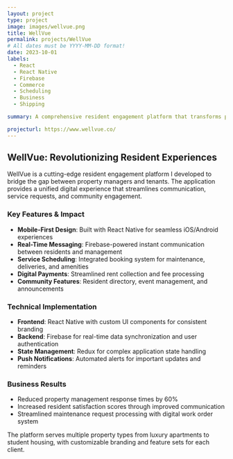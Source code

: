 ```yaml
---
layout: project
type: project
image: images/wellvue.png
title: WellVue
permalink: projects/WellVue
# All dates must be YYYY-MM-DD format!
date: 2023-10-01
labels:
  - React
  - React Native 
  - Firebase
  - Commerce
  - Scheduling
  - Business
  - Shipping

summary: A comprehensive resident engagement platform that transforms property management through seamless mobile experiences, real-time communication, and integrated service scheduling.

projecturl: https://www.wellvue.co/
---
```


## WellVue: Revolutionizing Resident Experiences

WellVue is a cutting-edge resident engagement platform I developed to bridge the gap between property managers and tenants. The application provides a unified digital experience that streamlines communication, service requests, and community engagement.

### Key Features & Impact
- **Mobile-First Design**: Built with React Native for seamless iOS/Android experiences
- **Real-Time Messaging**: Firebase-powered instant communication between residents and management
- **Service Scheduling**: Integrated booking system for maintenance, deliveries, and amenities
- **Digital Payments**: Streamlined rent collection and fee processing
- **Community Features**: Resident directory, event management, and announcements

### Technical Implementation
- **Frontend**: React Native with custom UI components for consistent branding
- **Backend**: Firebase for real-time data synchronization and user authentication
- **State Management**: Redux for complex application state handling
- **Push Notifications**: Automated alerts for important updates and reminders

### Business Results
- Reduced property management response times by 60%
- Increased resident satisfaction scores through improved communication
- Streamlined maintenance request processing with digital work order system

The platform serves multiple property types from luxury apartments to student housing, with customizable branding and feature sets for each client.

